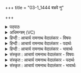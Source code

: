+++
title = "03-1_1444 बभ्रवे नु"

+++
<details><summary>पदपाठः</summary>

ब꣣भ्र꣡वे꣢। नु। स्व꣡त꣢꣯वसे। स्व। त꣣वसे। अरुणा꣡य꣢। दि꣣विस्पृ꣡शे꣢। दि꣣वि। स्पृ꣡शे꣢꣯। सो꣡मा꣢꣯य। गा꣣थ꣢म्। अ꣣र्चत। १४४४।
</details>

<details><summary>अधिमन्त्रम् (VC)</summary>

- पवमानः सोमः
- असितः काश्यपो देवलो वा
- गायत्री
- षड्जः
</details>

<details><summary>हिन्दी : आचार्य रामनाथ वेदालंकार - विषयः</summary>

प्रथम मन्त्र में मनुष्यों को प्रेरणा दी गयी है।
</details>

<details><summary>हिन्दी : आचार्य रामनाथ वेदालंकार - पदार्थः</summary>

पदार्थान्वय -  हे मनुष्यो!तुम(बभ्रवे)धारण-पोषण करनेवाले, (स्वतवसे)निज बलवाले, (अरुणाय)तेज से जगमगानेवाले(दिविस्पृशे)जीवात्मा में सद्गुणों का स्पर्श करानेवाले(सोमाय)रसनिधि,जगत्स्रष्टा,सर्वान्तर्यामी परमेश्वर के लिए(गाथम्)गाने योग्य स्तोत्र को(अर्चत)गाओ ॥१॥
</details>

<details><summary>हिन्दी : आचार्य रामनाथ वेदालंकार - भावार्थः</summary>

भावार्थ -  जो अपने ही बल से,न कि दूसरे के द्वारा प्रदत्त बल से,बलवान् है,उस तेजस्वी परमात्मा की आराधना करके मनुष्य बलवान् और तेजस्वी बनें ॥१॥
</details>

<details><summary>संस्कृत : आचार्य रामनाथ वेदालंकार - विषयः</summary>

तत्रादौ मानवान् प्रेरयति।
</details>

<details><summary>संस्कृत : आचार्य रामनाथ वेदालंकार - पदार्थः</summary>

पदार्थान्वय -  हे मनुष्याः!यूयम्(बभ्रवे)धारणपोषणकर्त्रे, (स्वतवसे)स्वकीयबलाय, (अरुणाय)तेजसा आरोचमानाय, (दिविस्पृशे)दिवि द्योतमाने जीवात्मनि स्पर्शयति सद्गुणान् यस्तस्मै(सोमाय)रसागाराय जगत्स्रष्ट्रे सर्वान्तर्यामिने परमेश्वराय(गाथम्)गातव्यं स्तोत्रम्(अर्चत)गायत ॥१॥
</details>

<details><summary>संस्कृत : आचार्य रामनाथ वेदालंकार - भावार्थः</summary>

भावार्थ -  यः स्वकीयेनैव बलेन बलवानस्ति न तु परप्रदत्तेन,तं तेजस्विनं परमात्मानमाराध्य जना बलवन्तस्तेजस्विनो भवन्तु ॥१॥
</details>